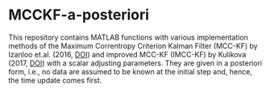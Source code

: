 # MCCKF-a-posteriori
This repository contains MATLAB functions with various implementation methods of the Maximum Correntropy Criterion Kalman Filter (MCC-KF) by Izanloo et.al. (2016, <a href="https://doi.org/10.1109/CISS.2016.7460553">DOI</a>) and improved MCC-KF (IMCC-KF) by Kulikova (2017, <a href="https://doi.org/10.1016/j.sysconle.2017.07.016">DOI</a>) with a scalar adjusting parameters. They are given in a posteriori form, i.e., no data are assumed to be known at the initial step and, hence, the time update comes first.
